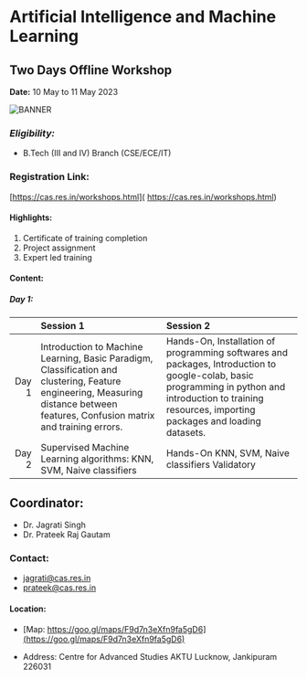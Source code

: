 # Artificial Intelligence and Machine Learning
## Two Days Offline Workshop

**Date:** 10 May to 11 May 2023


![BANNER]("./AIWorkshopNewtemplate.png")

### *Eligibility:*
* B.Tech (III and IV) Branch (CSE/ECE/IT)

### Registration Link: 
[https://cas.res.in/workshops.html]( https://cas.res.in/workshops.html)

#### Highlights:


1. Certificate of training completion
1. Project assignment
1. Expert led training

#### Content:

##### Day 1:

| |Session 1| Session 2|
|---:|:---|:---|
|Day 1|Introduction to Machine Learning, Basic Paradigm, Classification and clustering, Feature engineering, Measuring distance between features, Confusion matrix and training errors.|Hands-On, Installation of programming softwares and packages, Introduction to google-colab, basic programming in  python and introduction to training resources, importing packages and loading datasets.|
|Day 2|Supervised Machine Learning algorithms: KNN, SVM, Naive classifiers|Hands-On KNN, SVM, Naive classifiers Validatory|

<!-- 
###### Session 1:



###### Session 2:




##### Day 2:

###### Session 1:




###### Session 2:

 -->

  
## Coordinator:

* Dr. Jagrati Singh
* Dr. Prateek Raj Gautam

### Contact:

* jagrati@cas.res.in
* prateek@cas.res.in

#### Location:

* [Map: https://goo.gl/maps/F9d7n3eXfn9fa5gD6](https://goo.gl/maps/F9d7n3eXfn9fa5gD6)

* Address: Centre for Advanced Studies AKTU Lucknow, Jankipuram 226031
